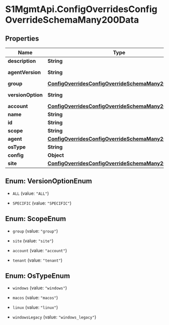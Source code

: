 # S1MgmtApi.ConfigOverridesConfigOverrideSchemaMany200Data

## Properties
Name | Type | Description | Notes
------------ | ------------- | ------------- | -------------
**description** | **String** | Description | 
**agentVersion** | **String** | Agent version | [optional] 
**group** | [**ConfigOverridesConfigOverrideSchemaMany200Group**](ConfigOverridesConfigOverrideSchemaMany200Group.md) |  | [optional] 
**versionOption** | **String** | Version option | [optional] 
**account** | [**ConfigOverridesConfigOverrideSchemaMany200Account**](ConfigOverridesConfigOverrideSchemaMany200Account.md) |  | [optional] 
**name** | **String** | Name | 
**id** | **String** | Id | [optional] 
**scope** | **String** | Scope level | [optional] 
**agent** | [**ConfigOverridesConfigOverrideSchemaMany200Agent**](ConfigOverridesConfigOverrideSchemaMany200Agent.md) |  | [optional] 
**osType** | **String** | OS type | [optional] 
**config** | **Object** | Config | 
**site** | [**ConfigOverridesConfigOverrideSchemaMany200Site**](ConfigOverridesConfigOverrideSchemaMany200Site.md) |  | [optional] 


<a name="VersionOptionEnum"></a>
## Enum: VersionOptionEnum


* `ALL` (value: `"ALL"`)

* `SPECIFIC` (value: `"SPECIFIC"`)




<a name="ScopeEnum"></a>
## Enum: ScopeEnum


* `group` (value: `"group"`)

* `site` (value: `"site"`)

* `account` (value: `"account"`)

* `tenant` (value: `"tenant"`)




<a name="OsTypeEnum"></a>
## Enum: OsTypeEnum


* `windows` (value: `"windows"`)

* `macos` (value: `"macos"`)

* `linux` (value: `"linux"`)

* `windowsLegacy` (value: `"windows_legacy"`)




